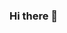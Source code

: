### Hi there 👋

<!--
Hi! I'm **Ahmed**. I graduated from the Elite MSc program in Neuroengineering at TU Munich. Through my hard work and dedication, I have won two scholarships and graduated with an honour and research excellence certificate from the elite network of Bavaria. 

My passion lies in using machine learning and data science to understand the brain and enhance human lives. 

As a research assistant at the Klinikum rechts der Isar and TU Munich, I used fMRI data to explore the neural dynamics of the brain and find meaningful patterns in brain activity. I implemented large-scale data science methods to analyse brain images of 24 subjects containing 160M time series signals and 20+ GB of data.

I'm a lifelong learner who loves STEM education, reading books, and using technology for positive change. I enjoy writing, teaching, football, music and discovering new cultures.

Let's talk if you'd like to use computational and engineering solutions for a positive impact. Feel free to contact me at ahmed.almijbari@tum.de or visit my website: https://ahmedalmijbari.github.io.

Competencies: Neuroengineering, Biomedical Engineering, Artificial Intelligence, Machine Learning, Data Science, Data Analysis, Data Processing, Data Visualisation, Signal Processing, Image Processing, Numerical Methods, Brain-computer Interface (BCI), Neuroprosthetics, Biomedical AI Algorithms, Computational Engineering, Biomedical Computing, Scientific Computing, Neuroimaging, Software Engineering, Programming in Python and Matlab.

-->
